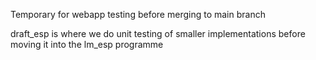 Temporary for webapp testing before merging to main branch

draft_esp is where we do unit testing of smaller implementations before moving it into the
lm_esp programme
